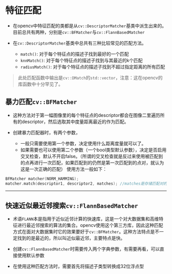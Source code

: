 # 特征匹配
- 在opencv中特征匹配的类都是从`cv::DescriptorMatcher`基类中派生出来的。目前总共有两种，分别是`cv::BFMatcher`与`cv::FlannBasedMatcher`

- 在`cv::DescriptorMatcher`基类中总共有三种比较常见的匹配方法。
    - `match()`: 对于每个特征点的描述子找到最好的一个匹配
    - `knnMatch()`: 对于每个特征点的描述子找到与其最近的k个匹配
    - `radiusMatch()`: 对于每个特征点的描述子找到不超过指定距离的所有匹配

> 此处匹配函数中输出是`cv::DMatch`的`std::vector`，注意：这在opencv的库函数中十分罕见了。

## 暴力匹配`cv::BFMatcher`
- 这种方法对于第一幅图像里的每个特征点的descriptor都会在图像二里遍历所有的descriptor，然后选取其中度量距离最近的作为匹配。

- 创建暴力匹配器时，有两个参数，
    - 一般只需要使用第一个参数，决定使用什么距离度量就可以了。
    - 如果需要也可以使用第二个参数（一个bool类型默认参数），决定是否启用交叉检查，默认不开启false。（所谓的交叉检查就是反过来使用被匹配到的点再进行一次匹配，如果匹配到的仍然是第一次匹配到的点对，就认为这是一次正确的匹配）
使用方法一般如下：
```cpp
BFMatcher matcher(NORM_HAMMING);
matcher.match(descriptor1, descriptor2, matches); //matches是存储匹配对的向量
```
---

## 快速近似最近邻搜索`cv::FlannBasedMatcher`
- 术语`FLANN`本是指用于近似近邻计算的快速库，这是一个对大数据集和高维特征进行最近邻搜索的算法的集合。opencv使用这个第三方库，因此这种匹配方式在面对大数据集时它的效果要好于`cv::BFMatcher`。这种方法特点是不一定找到的是最近的，所以叫近似最近邻，主要特点是快。

- 创建`cv::FlannBasedMatcher`时需要传入两个字典参数，有需要再看，可以直接使用默认参数

- 在使用这种匹配方法时，需要首先将描述子类型转换成32位浮点型

